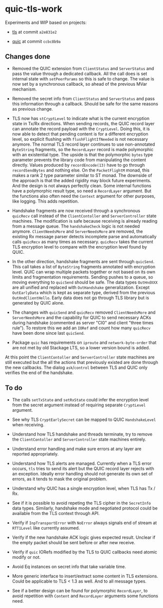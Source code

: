 # quic-tls-work

Experiments and WIP based on projects:

- [tls](https://github.com/vincenthz/hs-tls) at commit `a2e831e2`

- [quic](https://github.com/kazu-yamamoto/quic) at commit `ccbc8b9a`

## Changes done

- Removed the QUIC extension from `ClientStatus` and `ServerStatus` and pass the
  value through a dedicated callback.  All the call does is set internal state
  with `setPeerParams` so this is safe to change.  The value is now set by a
  synchronous callback, so ahead of the previous MVar mechanism.

- Removed the secret info from `ClientStatus` and `ServerStatus` and pass this
  information through a callback.  Should be safe for the same reasons as
  previous change.

- TLS now has `stCryptLevel` to indicate what is the current encryption state in
  Tx/Rx directions.  When sending records, the QUIC record layer can annotate
  the record payload with the `CryptLevel`.  Doing this, it is now able to
  detect that pending content is for a different encryption level, so explicit
  flushing with `flushFlightIfNeeded` is not necessary anymore.  The normal TLS
  record layer continues to use non-annotated `ByteString` fragments, so the
  `RecordLayer` record is made polymorphic with an existential type.  The upside
  is that the polymorphic `bytes` type parameter prevents the library code from
  manipulating the content directly.  Values produced by `recordEncode(13)` have
  to go through `recordSendBytes` and nothing else.  On the `PacketFlightM`
  monad, this makes a rank 2 type parameter similar to ST monad.  The downside
  of the approach is that the added rigidity may block future experiments.  And
  the design is not always perfectly clean.  Some internal functions have a
  polymorphic result type, so need a `RecordLayer` argument.  But the functions
  also often need the `Context` argument for other purposes, like logging.  This
  adds repetition.

- Handshake fragments are now received through a synchronous `quicRecv` call
  instead of the `ClientContoller` and `ServerController` state machines.  The
  modification is safe because receiving is already reading from a message
  queue.  The `handshakeCheck` logic is not needed anymore.  `ClientNeedsMore`
  and `ServerNeedsMore` are removed, the existing Rx message parser detects
  incomplete parse and automatically calls `quicRecv` as many times as
  necessary.  `quicRecv` takes the current TLS encryption level to compare with
  the encryption level found by QUIC.

- In the other direction, handshake fragments are sent through `quicSend`.  This
  call takes a list of `ByteString` fragments annotated with encryption level.
  QUIC can wrap multiple packets together or not based on its own limits and
  fragmentation requirements.  Sending pushes to a queue, so moving everything
  to `quicSend` should be safe.  The data types `OutHndXXX` are all unified and
  replaced with `OutHandshake` generalization.  Except `OutEarlyData` which is
  kept as separate type, derived from the previous `OutHndClientHello`.  Early
  data does not go through TLS library but is generated by QUIC alone.

- The changes with `quicSend` and `quicRecv` removed `ClientNeedsMore` and
  `ServerNeedsMore` and the capability for QUIC to send necessary ACKs during
  handshake (commented as server "CI0" and client "three times rule").  To
  restore this we add an `IORef` and count how many `quicRecv` have been done
  since last `quicSend`.

- Package `quic` has requirements on `iproute` and `network-byte-order` that are
  not met by old Stackage LTS, so a lower version bound is added.

At this point the `ClientContoller` and `ServerController` state machines are
still executed but the all the actions that previously existed are done through
the new callbacks.  The dialog `ask`/`control` between TLS and QUIC only
verifies the end of the handshake.

## To do

- The calls `setTxState` and `setRxState` could infer the encryption level from
  the secret argument instead of requiring separate `CryptLevel` argument.

- See why TLS `CryptEarlySecret` can be mapped to QUIC `HandshakeLevel` when
  receiving.

- Understand how TLS handshake and threads terminate, try to remove the
  `ClientContoller` and `ServerController` state machines entirely.

- Understand error handling and make sure errors at any layer are reported
  appropriately.
  
- Understand how TLS alerts are managed.  Currently when a TLS error occurs,
  `tls` tries to send its alert but the QUIC record layer rejects with an
  exception.  Ideally error handling should not generate its own set of errors,
  as it tends to mask the original problem.

- Understand why QUIC has a single encryption level, when TLS has Tx / Rx.

- See if it is possible to avoid repeting the TLS cipher in the `SecretInfo`
  data types.  Similarly, handshake mode and negotiated protocol could be
  available from the TLS context through API.

- Verify if `InpTransportError` with `NoError` always signals end of stream at
  `RTT1Level` like currently assumed.

- Verify if the new handshake ACK logic gives expected result.  Unclear if the
  empty packet should be sent before or after new receive.

- Verify if `quic` IORefs modified by the TLS to QUIC callbacks need atomic
  modify or not.

- Avoid Eq instances on secret info that take variable time.

- More generic interface to insert/extract some content in TLS extensions.
  Could be applicable to TLS < 1.3 as well.  And to all message types.

- See if a better design can be found for polymorphic `RecordLayer`, to avoid
  repetition with `Content` and `RecordLayer` arguments some functions need.
